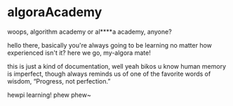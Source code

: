 # algoraAcademy
woops, algorithm academy or al****a academy, anyone?

hello there, basically you're always going to be learning no matter how experienced isn't it? here we go, my-algora mate! 

this is just a kind of documentation, well yeah bikos u know human memory is imperfect, though always reminds us of one of the favorite words of wisdom, “Progress, not perfection.”

hewpi learning! phew phew~